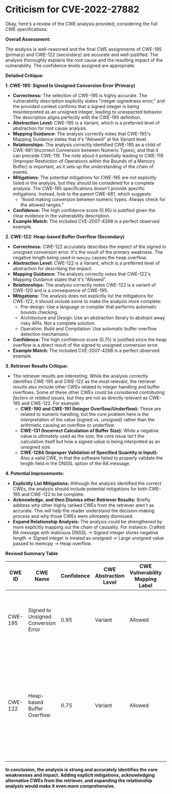 # Criticism for CVE-2022-27882

Okay, here's a review of the CWE analysis provided, considering the full CWE specifications:

**Overall Assessment:**

The analysis is well-reasoned and the final CWE assignments of CWE-195 (primary) and CWE-122 (secondary) are accurate and well-justified. The analysis thoroughly explains the root cause and the resulting impact of the vulnerability. The confidence levels assigned are appropriate.

**Detailed Critique:**

**1. CWE-195: Signed to Unsigned Conversion Error (Primary)**

*   **Correctness:** The selection of CWE-195 is highly accurate. The vulnerability description explicitly states "integer signedness error," and the provided context confirms that a signed integer is being misinterpreted as an unsigned integer, leading to unexpected behavior.  The description aligns perfectly with the CWE-195 definition.
*   **Abstraction Level:**  CWE-195 is a Variant, which is a preferred level of abstraction for root cause analysis.
*   **Mapping Guidance:** The analysis correctly notes that CWE-195's Mapping Guidance states that it's "Allowed" at the Variant level.
*   **Relationships:** The analysis correctly identified CWE-195 as a child of CWE-681 (Incorrect Conversion between Numeric Types), and that it can precede CWE-119. The note about it potentially leading to CWE-119 (Improper Restriction of Operations within the Bounds of a Memory Buffer) is important, as it sets up the understanding of the chain of events.
*   **Mitigations:**  The potential mitigations for CWE-195 are not explicitly listed in the analysis, but they *should* be considered for a complete analysis. The CWE-195 specifications doesn't provide specific mitigations. Instead, look to the parent CWE-681, which suggests:
    *   "Avoid making conversion between numeric types. Always check for the allowed ranges."
*   **Confidence:** The high confidence score (0.95) is justified given the clear evidence in the vulnerability description.
*   **Example Match:** The included CVE-2007-4268 is a perfect observed example.

**2. CWE-122: Heap-based Buffer Overflow (Secondary)**

*   **Correctness:**  CWE-122 accurately describes the *impact* of the signed to unsigned conversion error. It's the *result* of the primary weakness. The negative length being used in `memcpy` causes the heap overflow.
*   **Abstraction Level:** CWE-122 is a Variant, which is a preferred level of abstraction for describing the impact.
*   **Mapping Guidance:** The analysis correctly notes that CWE-122's Mapping Guidance states that it's "Allowed".
*   **Relationships:** The analysis correctly notes CWE-122 is a variant of CWE-120 and is a consequence of CWE-195.
*   **Mitigations:** The analysis does not explicitly list the mitigations for CWE-122, it should include some to make the analysis more complete:
    *   Pre-design: Use a language or compiler that performs automatic bounds checking.
    *   Architecture and Design: Use an abstraction library to abstract away risky APIs. Not a complete solution.
    *   Operation, Build and Compilation:  Use automatic buffer overflow detection mechanisms
*   **Confidence:** The high confidence score (0.75) is justified since the heap overflow is a direct result of the signed to unsigned conversion error.
*    **Example Match:** The included CVE-2007-4268 is a perfect observed example.

**3. Retriever Results Critique:**

*   The retriever results are interesting. While the analysis correctly identifies CWE-195 and CWE-122 as the most relevant, the retriever results also include other CWEs related to integer handling and buffer overflows. Some of these other CWEs could be considered *contributing factors* or *related issues*, but they are not as directly relevant as CWE-195 and CWE-122. For example:
    *   **CWE-190 and CWE-191 (Integer Overflow/Underflow):** These are related to numeric handling, but the core problem here is the *interpretation* of the value (signed vs. unsigned) rather than the arithmetic causing an overflow or underflow.
    *   **CWE-131 (Incorrect Calculation of Buffer Size):** While a negative value is ultimately used as the size, the core issue isn't the calculation itself but how a signed value is being interpreted as an unsigned size.
    *  **CWE-1284 (Improper Validation of Specified Quantity in Input):** Also a valid CWE, in that the software failed to properly validate the length field in the DNSSL option of the RA message.

**4. Potential Improvements:**

*   **Explicitly List Mitigations:** Although the analysis identified the correct CWEs, the analysis should include potential mitigations for both CWE-195 and CWE-122 to be complete.
*    **Acknowledge, and then Dismiss other Retriever Results:** Briefly address why other highly ranked CWEs from the retriever aren't as accurate. This will help the reader understand the decision-making process and why those CWEs were ultimately dismissed.
*   **Expand Relationship Analysis:**  The analysis could be strengthened by more explicitly mapping out the *chain* of causality. For instance: Crafted RA message with malicious DNSSL -> Signed integer stores negative length -> Signed integer is treated as unsigned -> Large unsigned value passed to memcpy -> Heap overflow.

**Revised Summary Table**

| CWE ID | CWE Name | Confidence | CWE Abstraction Level | CWE Vulnerability Mapping Label | CWE-Vulnerability Mapping Notes | Potential Mitigations |
|---|---|---|---|---|---|---|
| CWE-195 | Signed to Unsigned Conversion Error | 0.95 | Variant | Allowed | Primary CWE | Avoid conversions between numeric types. Always check for allowed ranges. |
| CWE-122 | Heap-based Buffer Overflow | 0.75 | Variant | Allowed | Secondary Candidate | Use a language or compiler with automatic bounds checking. Use an abstraction library to abstract away risky APIs. Use automatic buffer overflow detection. |

**In conclusion, the analysis is strong and accurately identifies the core weaknesses and impact. Adding explicit mitigations, acknowledging alternative CWEs from the retriever, and expanding the relationship analysis would make it even more comprehensive.**